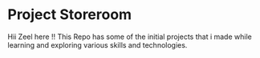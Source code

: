 # Project Storeroom

Hii Zeel here !!
This Repo has some of the initial projects that i made while learning and exploring various skills and technologies.
 
